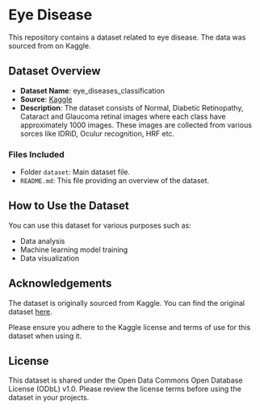 # Eye Disease

This repository contains a dataset related to eye disease. The data was sourced from on Kaggle.

## Dataset Overview

- **Dataset Name**: eye_diseases_classification
- **Source**: [Kaggle](https://www.kaggle.com/datasets/gunavenkatdoddi/eye-diseases-classification/data)
- **Description**: The dataset consists of Normal, Diabetic Retinopathy, Cataract and Glaucoma retinal images where each class have approximately 1000 images. These images are collected from various sorces like IDRiD, Oculur recognition, HRF etc.

### Files Included
- Folder `dataset`: Main dataset file.
- `README.md`: This file providing an overview of the dataset.

## How to Use the Dataset

You can use this dataset for various purposes such as:
- Data analysis
- Machine learning model training
- Data visualization

## Acknowledgements

The dataset is originally sourced from Kaggle. You can find the original dataset [here](https://www.kaggle.com/datasets/gunavenkatdoddi/eye-diseases-classification/data).

Please ensure you adhere to the Kaggle license and terms of use for this dataset when using it.

## License

This dataset is shared under the Open Data Commons Open Database License (ODbL) v1.0. Please review the license terms before using the dataset in your projects.

